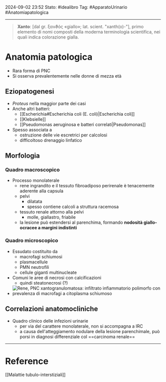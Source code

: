 2024-09-02 23:52
Stato: #idealibro 
Tag: #ApparatoUrinario #Anatomiapatologica 

---
> **Xanto**: [dal gr. ξανϑός «giallo»; lat. scient. "xanth(o)-"], primo elemento di nomi composti della moderna terminologia scientifica, nei quali indica colorazione gialla.
# Anatomia patologica
- Rara forma di PNC
- Si osserva prevalentemente nelle donne di mezza età
## Eziopatogenesi
- *Proteus* nella maggior parte dei casi
- Anche altri batteri:
	- [[Escherichia#Escherichia coli (E. coli)|Escherichia coli]]
	- [[Klebsielle]]
	- [[Pseudomonas aeruginosa e batteri correlati|Pseudomonas]]
- Spesso associata a
	- ostruzione delle vie escretrici per calcolosi
	- difficoltoso drenaggio linfatico
## Morfologia
### Quadro macroscopico
- Processo monolaterale
	- rene ingrandito e il tessuto fibroadiposo perirenale è tenacemente aderente alla capsula
	- pelvi
		- dilatata
		- spesso contiene calcoli a struttura racemosa
	- tessuto renale attorno alla pelvi
		- molle, giallastro, friabile
	- la lesione può estendersi al parenchima, formando **nodosità giallo-ocracee a margini indistinti**
### Quadro microscopico
- Essudato costituito da
	- macrofagi schiumosi
	- plasmacellule
	- PMN neutrofili
	- cellule giganti multinucleate
- Comuni le aree di necrosi con calcificazioni
	- quindi steatonecrosi (?)
- ![Rene, PNC xantogranulomatosa: infiltrato infiammatorio polimorfo con prevalenza di macrofagi a citoplasma schiumoso](https://i.imgur.com/MvNg2qM.png)
## Correlazioni anatomocliniche
- Quadro clinico delle infezioni urinarie
	- per via del carattere monolaterale, non si accompagna a IRC
	- a causa dell'atteggiamento nodulare della lesione parenchimale, può porsi in diagnosi differenziale col ==carcinoma renale==







---
# Reference
[[Malattie tubulo-interstiziali]]
